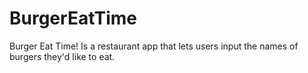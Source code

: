 # BurgerEatTime
Burger Eat Time! Is a restaurant app that lets users input the names of burgers they'd like to eat.
